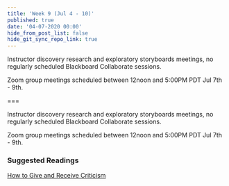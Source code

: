 ```yaml
---
title: 'Week 9 (Jul 4 - 10)'
published: true
date: '04-07-2020 00:00'
hide_from_post_list: false
hide_git_sync_repo_link: true
---
```


Instructor discovery research and exploratory storyboards meetings, no regularly scheduled Blackboard Collaborate sessions.  

Zoom group meetings scheduled between 12noon and 5:00PM PDT Jul 7th - 9th.

===

Instructor discovery research and exploratory storyboards meetings, no regularly scheduled Blackboard Collaborate sessions.

Zoom group meetings scheduled between 12noon and 5:00PM PDT Jul 7th - 9th.

### Suggested Readings  
[How to Give and Receive Criticism](http://scottberkun.com/essays/35-how-to-give-and-receive-criticism/)  
